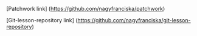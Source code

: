 [Patchwork link] (https://github.com/nagyfranciska/patchwork)


[Git-lesson-repository link]
(https://github.com/nagyfranciska/git-lesson-repository)

